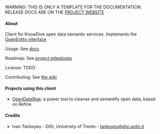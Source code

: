 <p class="josman-to-strip">
WARNING: THIS IS ONLY A TEMPLATE FOR THE DOCUMENTATION. <br/>
RELEASE DOCS ARE ON THE <a href="http://opendatatrentino.github.io/disi-open-data-client/" target="_blank">PROJECT WEBSITE</a>
</p>

#### About


Client for KnowDive open data semantic services. Implements the [OpenEntity interface](https://github.com/opendatatrentino/openentity-api)

Usage: See [docs](docs)

Roadmap: See <a href="../../milestones" target="_blank">project milestones</a>

License: TODO

Contributing: See <a href="../../wiki" target="_blank">the wiki</a>


#### Projects using this client

* <a href="https://github.com/opendatatrentino/OpenDataRise" target="_blank"> OpenDataRise</a>: a power tool to cleanse and semantify open data, based on Refine


#### Credits


* Ivan Tankoyeu - DISI, University of Trento - tankoyeu@disi.unitn.it
